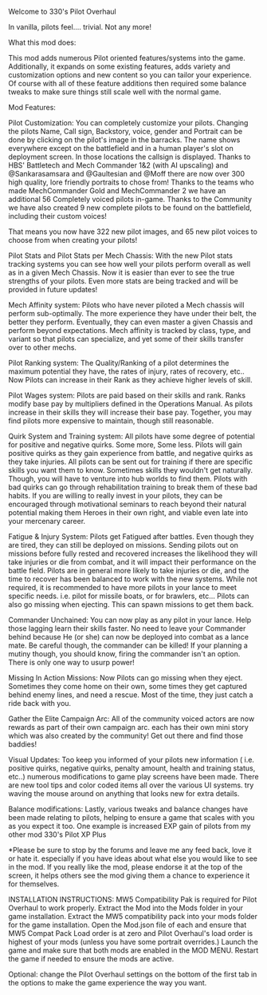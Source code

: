 Welcome to 330's Pilot Overhaul 

In vanilla, pilots feel.... trivial. Not any more!

What this mod does:

This mod adds numerous Pilot oriented features/systems into the game.
Additionally, it expands on some existing features, adds variety and customization options and new content so you can tailor your experience.
Of course with all of these feature additions then required some balance tweaks to make sure things still scale well with the normal game.

Mod Features:

Pilot Customization:
You can completely customize your pilots.
Changing the pilots Name, Call sign, Backstory, voice, gender and Portrait can be done by clicking on the pilot's image in the barracks.
The name shows everywhere except on the battlefield and in a human player's slot on deployment screen. In those locations the callsign is displayed.
Thanks to HBS' Battletech and Mech Commander 1&2 (with AI upscaling) and @Sankarasamsara and @Gaultesian﻿ and @Moff there are now over 300 high quality, lore friendly portraits to chose from!
Thanks to the teams who made MechCommander Gold and MechCommander 2 we have an additional 56 Completely voiced pilots in-game.
Thanks to the Community we have also created 9 new complete pilots to be found on the battlefield, including their custom voices! 

That means you now have 322 new pilot images, and 65 new pilot voices to choose from when creating your pilots!

Pilot Stats and Pilot Stats per Mech Chassis:
With the new Pilot stats tracking systems you can see how well your pilots perform overall as well as in a given Mech Chassis. Now it is easier than ever to see the true strengths of your pilots. Even more stats are being tracked and will be provided in future updates!

Mech Affinity system:
Pilots who have never piloted a Mech chassis will perform sub-optimally. The more experience they have under their belt, the better they perform. Eventually, they can even master a given Chassis and perform beyond expectations. Mech affinity is tracked by class, type, and variant so that pilots can specialize, and yet some of their skills transfer over to other mechs.

Pilot Ranking system:
The Quality/Ranking of a pilot determines the maximum potential they have, the rates of injury, rates of recovery, etc.. Now Pilots can increase in their Rank as they achieve higher levels of skill.

Pilot Wages system:
Pilots are paid based on their skills and rank. Ranks modify base pay by multipliers defined in the Operations Manual. As pilots increase in their skills they will increase their base pay. Together, you may find pilots more expensive to maintain, though still reasonable.  

Quirk System and Training system:
All pilots have some degree of potential for positive and negative quirks. Some more, Some less.
Pilots will gain positive quirks as they gain experience from battle, and negative quirks as they take injuries. 
All pilots can be sent out for training if there are specific skills you want them to know. Sometimes skills they wouldn't get naturally.
Though, you will have to venture into hub worlds to find them.
Pilots with bad quirks can go through rehabilitation training to break them of these bad habits.
If you are willing to really invest in your pilots, they can be encouraged through motivational seminars to reach beyond their natural potential making them Heroes in their own right, and viable even late into your mercenary career.

Fatigue & Injury System:
Pilots get Fatigued after battles. Even though they are tired, they can still be deployed on missions.
Sending pilots out on missions before fully rested and recovered increases the likelihood they will take injuries or die from combat, and it will impact their performance on the battle field.
Pilots are in general more likely to take injuries or die, and the time to recover has been balanced to work with the new systems.
While not required, it is recommended to have more pilots in your lance to meet specific needs. i.e. pilot for missile boats, or for brawlers, etc...
Pilots can also go missing when ejecting. This can spawn missions to get them back.

Commander Unchained:
You can now play as any pilot in your lance. Help those lagging learn their skills faster.
No need to leave your Commander behind because He (or she) can now be deployed into combat as a lance mate.
Be careful though, the commander can be killed!
If your planning a mutiny though, you should know, firing the commander isn't an option. There is only one way to usurp power!

Missing In Action Missions:
Now Pilots can go missing when they eject. Sometimes they come home on their own, some times they get captured behind enemy lines, and need a rescue. Most of the time, they just catch a ride back with you.  

Gather the Elite Campaign Arc:
All of the community voiced actors are now rewards as part of their own campaign arc. each has their own mini story which was also created by the community! Get out there and find those baddies! 

Visual Updates:
Too keep you informed of your pilots new information ( i.e. positive quirks, negative quirks, penalty amount, health and training status, etc..) numerous modifications to game play screens have been made. There are new tool tips and color coded items all over the various UI systems. try waving the mouse around on anything that looks new for extra details.

Balance modifications:
Lastly, various tweaks and balance changes have been made relating to pilots, helping to ensure a game that scales with you as you expect it too.
One example is increased EXP gain of pilots from my other mod 330's Pilot XP Plus

*Please be sure to stop by the forums and leave me any feed back, love it or hate it. especially if you have ideas about what else you would like to see in the mod. If you really like the mod, please endorse it at the top of the screen, it helps others see the mod giving them a chance to experience it for themselves.

INSTALLATION INSTRUCTIONS:
MW5 Compatibility Pak is required for Pilot Overhaul to work properly.
Extract the Mod into the Mods folder in your game installation.
Extract the MW5 compatibility pack into your mods folder for the game installation.
Open the Mod.json file of each and ensure that MW5 Compat Pack Load order is at zero and Pilot Overhaul's load order is highest of your mods (unless you have some portrait overrides.)
Launch the game and make sure that both mods are enabled in the MOD MENU. 
Restart the game if needed to ensure the mods are active.

Optional: change the Pilot Overhaul settings on the bottom of the first tab in the options to make the game experience the way you want.
